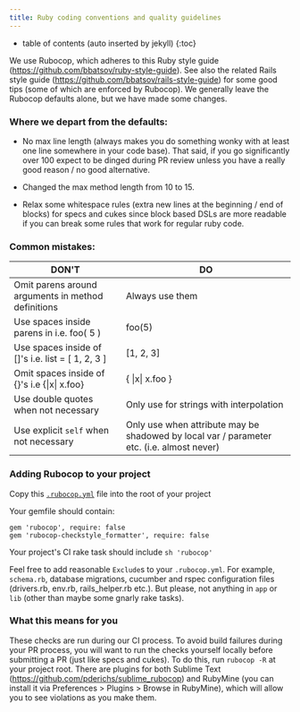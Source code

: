 ```yaml
---
title: Ruby coding conventions and quality guidelines
---
```


* table of contents (auto inserted by jekyll)
{:toc}

We use Rubocop, which adheres to this Ruby style guide (https://github.com/bbatsov/ruby-style-guide). See also the related Rails style guide (https://github.com/bbatsov/rails-style-guide) for some good tips (some of which are enforced by Rubocop).
We generally leave the Rubocop defaults alone, but we have made some changes.

### Where we depart from the defaults:

- No max line length (always makes you do something wonky with at least one line somewhere in your code base). That said, if you go significantly over 100 expect to be dinged during PR review unless you have a really good reason / no good alternative.

- Changed the max method length from 10 to 15.

- Relax some whitespace rules (extra new lines at the beginning / end of blocks) for specs and cukes since block based DSLs are more readable if you can break some rules that work for regular ruby code.


### Common mistakes:

DON'T | DO
 ------- | -----
Omit parens around arguments in method definitions | Always use them
Use spaces inside parens in i.e. foo( 5 ) | foo(5)
Use spaces inside of []'s i.e. list = [ 1, 2, 3 ] | [1, 2, 3]
Omit spaces inside of {}'s i.e {\|x\| x.foo} | { \|x\| x.foo }
Use double quotes when not necessary | Only use for strings with interpolation
Use explicit `self` when not necessary | Only use when attribute may be shadowed by local var / parameter etc. (i.e. almost never)

### Adding Rubocop to your project
Copy this [`.rubocop.yml`](.rubocop.yml) file into the root of your project

Your gemfile should contain:
```
gem 'rubocop', require: false
gem 'rubocop-checkstyle_formatter', require: false
```
Your project's CI rake task should include `sh 'rubocop'`

Feel free to add reasonable `Exclude`s to your `.rubocop.yml`. For example, `schema.rb`, database migrations, cucumber and rspec configuration files (drivers.rb, env.rb, rails_helper.rb etc.). But please, not anything in `app` or `lib` (other than maybe some gnarly rake tasks).

### What this means for you

These checks are run during our CI process. To avoid build failures during your PR process, you will want to run the checks yourself locally before submitting a PR (just like specs and cukes).
To do this, run `rubocop -R` at your project root.
There are plugins for both Sublime Text (https://github.com/pderichs/sublime_rubocop)
and RubyMine (you can install it via Preferences > Plugins > Browse in RubyMine), which will allow you to see violations as you make them.

